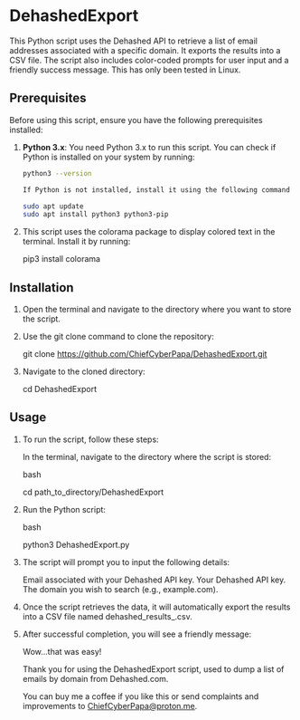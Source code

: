 # DehashedExport
This Python script uses the Dehashed API to retrieve a list of email addresses associated with a specific domain. It exports the results into a CSV file. The script also includes color-coded prompts for user input and a friendly success message. This has only been tested in Linux.

## Prerequisites

Before using this script, ensure you have the following prerequisites installed:

1. **Python 3.x**: You need Python 3.x to run this script. You can check if Python is installed on your system by running:

   ```bash
   python3 --version

   If Python is not installed, install it using the following command for Ubuntu/Debian-based systems:

   sudo apt update
   sudo apt install python3 python3-pip


2. This script uses the colorama package to display colored text in the terminal. Install it by running:
   
   pip3 install colorama

## Installation

1. Open the terminal and navigate to the directory where you want to store the script.

2. Use the git clone command to clone the repository:

   git clone https://github.com/ChiefCyberPapa/DehashedExport.git

3. Navigate to the cloned directory:

   cd DehashedExport
## Usage

1. To run the script, follow these steps:

    In the terminal, navigate to the directory where the script is stored:

    bash

    cd path_to_directory/DehashedExport

2. Run the Python script:

    bash

    python3 DehashedExport.py

3. The script will prompt you to input the following details:

    Email associated with your Dehashed API key.
    Your Dehashed API key.
    The domain you wish to search (e.g., example.com).

4. Once the script retrieves the data, it will automatically export the results into a CSV file named dehashed_results_<domain>.csv.

5. After successful completion, you will see a friendly message:

   Wow...that was easy!

   Thank you for using the DehashedExport script, used to dump a list of emails by domain from Dehashed.com.

   You can buy me a coffee if you like this or send complaints and improvements to ChiefCyberPapa@proton.me.

